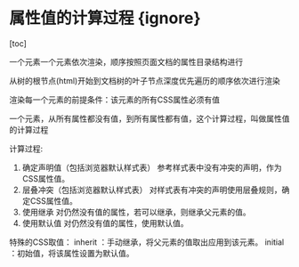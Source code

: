 # 属性值的计算过程 {ignore}

[toc]

一个元素一个元素依次渲染，顺序按照页面文档的属性目录结构进行

从树的根节点(html)开始到文档树的叶子节点深度优先遍历的顺序依次进行渲染

渲染每一个元素的前提条件：该元素的所有CSS属性必须有值

一个元素，从所有属性都没有值，到所有属性都有值，这个计算过程，叫做属性值的计算过程

计算过程: 

1. 确定声明值（包括浏览器默认样式表）
参考样式表中没有冲突的声明，作为CSS属性值。
2. 层叠冲突（包括浏览器默认样式表）
对样式表有冲突的声明使用层叠规则，确定CSS属性值。
3. 使用继承
对仍然没有值的属性，若可以继承，则继承父元素的值。
4. 使用默认值
对仍然没有值的属性，使用默认值。

特殊的CSS取值：
inherit ：手动继承，将父元素的值取出应用到该元素。
initial ：初始值，将该属性设置为默认值。